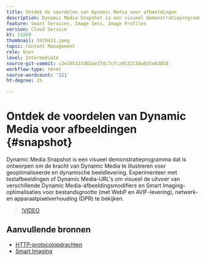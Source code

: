 ```yaml
---
title: Ontdek de voordelen van Dynamic Media voor afbeeldingen
description: Dynamic Media Snapshot is een visueel demonstratieprogramma dat is ontworpen om de kracht van Dynamic Media te illustreren voor geoptimaliseerde en dynamische beeldlevering.
feature: Smart Services, Image Sets, Image Profiles
version: Cloud Service
kt: 13269
thumbnail: 3419421.jpeg
topic: Content Management
role: User
level: Intermediate
source-git-commit: c2e105123302ae37dc7cfca9533110a655e83858
workflow-type: tm+mt
source-wordcount: '121'
ht-degree: 1%

---
```


# Ontdek de voordelen van Dynamic Media voor afbeeldingen {#snapshot}

Dynamic Media Snapshot is een visueel demonstratieprogramma dat is ontworpen om de kracht van Dynamic Media te illustreren voor geoptimaliseerde en dynamische beeldlevering. Experimenteer met testafbeeldingen of Dynamic Media-URL&#39;s om visueel de uitvoer van verschillende Dynamic Media-afbeeldingsmodifiers en Smart Imaging-optimalisaties voor bestandsgrootte (met WebP en AVIF-levering), netwerk- en apparaatpixelverhouding (DPR) te bekijken.

>[!VIDEO](https://video.tv.adobe.com/v/3419421/?learn=on)

## Aanvullende bronnen

* [HTTP-protocolopdrachten](https://experienceleague.adobe.com/docs/dynamic-media-developer-resources/image-serving-api/image-serving-api/http-protocol-reference/command-reference/c-command-reference.html)
* [Smart Imaging](https://experienceleague.adobe.com/docs/experience-manager-cloud-service/content/assets/dynamicmedia/imaging-faq.html)
